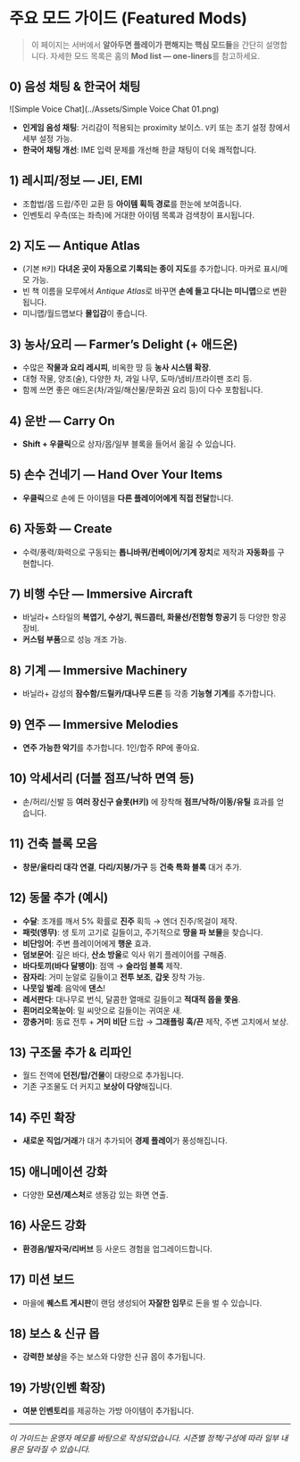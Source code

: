 # 주요 모드 가이드 (Featured Mods)

> 이 페이지는 서버에서 **알아두면 플레이가 편해지는 핵심 모드들**을 간단히 설명합니다. 자세한 모드 목록은 홈의 **Mod list — one-liners**를 참고하세요.

## 0) 음성 채팅 & 한국어 채팅  
![Simple Voice Chat](../Assets/Simple Voice Chat 01.png)  
- **인게임 음성 채팅**: 거리감이 적용되는 proximity 보이스. `V`키 또는 초기 설정 창에서 세부 설정 가능.
- **한국어 채팅 개선**: IME 입력 문제를 개선해 한글 채팅이 더욱 쾌적합니다.

## 1) 레시피/정보 — JEI, EMI
- 조합법/몹 드랍/주민 교환 등 **아이템 획득 경로**를 한눈에 보여줍니다.
- 인벤토리 우측(또는 좌측)에 거대한 아이템 목록과 검색창이 표시됩니다.

## 2) 지도 — Antique Atlas
- (기본 `M`키) **다녀온 곳이 자동으로 기록되는 종이 지도**를 추가합니다. 마커로 표시/메모 가능.
- 빈 책 이름을 모루에서 *Antique Atlas*로 바꾸면 **손에 들고 다니는 미니맵**으로 변환됩니다.
- 미니맵/월드맵보다 **몰입감**이 좋습니다.

## 3) 농사/요리 — Farmer’s Delight (+ 애드온)
- 수많은 **작물과 요리 레시피**, 비옥한 땅 등 **농사 시스템 확장**.
- 대형 작물, 양조(술), 다양한 차, 과일 나무, 도마/냄비/프라이팬 조리 등.
- 함께 쓰면 좋은 애드온(차/과일/해산물/문화권 요리 등)이 다수 포함됩니다.

## 4) 운반 — Carry On
- **Shift + 우클릭**으로 상자/몹/일부 블록을 들어서 옮길 수 있습니다.

## 5) 손수 건네기 — Hand Over Your Items
- **우클릭**으로 손에 든 아이템을 **다른 플레이어에게 직접 전달**합니다.

## 6) 자동화 — Create
- 수력/풍력/화력으로 구동되는 **톱니바퀴/컨베이어/기계 장치**로 제작과 **자동화**를 구현합니다.

## 7) 비행 수단 — Immersive Aircraft
- 바닐라+ 스타일의 **복엽기, 수상기, 쿼드콥터, 화물선/전함형 항공기** 등 다양한 항공 장비.
- **커스텀 부품**으로 성능 개조 가능.

## 8) 기계 — Immersive Machinery
- 바닐라+ 감성의 **잠수함/드릴카/대나무 드론** 등 각종 **기능형 기계**를 추가합니다.

## 9) 연주 — Immersive Melodies
- **연주 가능한 악기**를 추가합니다. 1인/합주 RP에 좋아요.

## 10) 악세서리 (더블 점프/낙하 면역 등)
- 손/허리/신발 등 **여러 장신구 슬롯(H키)** 에 장착해 **점프/낙하/이동/유틸** 효과를 얻습니다.

## 11) 건축 블록 모음
- **창문/울타리 대각 연결**, **다리/지붕/가구** 등 **건축 특화 블록** 대거 추가.

## 12) 동물 추가 (예시)
- **수달**: 조개를 깨서 5% 확률로 **진주** 획득 → 엔더 진주/목걸이 제작.
- **패럿(앵무)**: 생 토끼 고기로 길들이고, 주기적으로 **땅을 파 보물**을 찾습니다.
- **비단잉어**: 주변 플레이어에게 **행운** 효과.
- **덤보문어**: 깊은 바다, **산소 방울**로 익사 위기 플레이어를 구해줌.
- **바다토끼(바다 달팽이)**: 점액 → **슬라임 블록** 제작.
- **잠자리**: 거미 눈알로 길들이고 **전투 보조**, **갑옷** 장착 가능.
- **나뭇잎 벌레**: 음악에 **댄스**!
- **레서판다**: 대나무로 번식, 달콤한 열매로 길들이고 **적대적 몹을 쫓음**.
- **흰머리오목눈이**: 밀 씨앗으로 길들이는 귀여운 새.
- **깡충거미**: 동료 전투 + **거미 비단** 드랍 → **그래플링 훅/끈** 제작, 주변 고치에서 보상.

## 13) 구조물 추가 & 리파인
- 월드 전역에 **던전/탑/건물**이 대량으로 추가됩니다.
- 기존 구조물도 더 커지고 **보상이 다양**해집니다.

## 14) 주민 확장
- **새로운 직업/거래**가 대거 추가되어 **경제 플레이**가 풍성해집니다.

## 15) 애니메이션 강화
- 다양한 **모션/제스처**로 생동감 있는 화면 연출.

## 16) 사운드 강화
- **환경음/발자국/리버브** 등 사운드 경험을 업그레이드합니다.

## 17) 미션 보드
- 마을에 **퀘스트 게시판**이 랜덤 생성되어 **자잘한 임무**로 돈을 벌 수 있습니다.

## 18) 보스 & 신규 몹
- **강력한 보상**을 주는 보스와 다양한 신규 몹이 추가됩니다.

## 19) 가방(인벤 확장)
- **여분 인벤토리**를 제공하는 가방 아이템이 추가됩니다.

---

*이 가이드는 운영자 메모를 바탕으로 작성되었습니다. 시즌별 정책/구성에 따라 일부 내용은 달라질 수 있습니다.*
